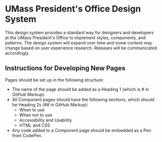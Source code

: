 # UMass President's Office Design System

This design system provides a standard way for designers and developers at the UMass President's Office to implement styles, components, and patterns. The design system will expand over time and some content may change based on user experience research. Releases will be communicated accordingly.

## Instructions for Developing New Pages

Pages should be set up in the following structure:

- The name of the page should be added as a Heading 1 (which is # in GitHub Markup).
- All Component pages should have the following sections, which should be Heading 2s (## in GitHub Markup):
  - When to use
  - When not to use
  - Accessibility and Usability
  - HTML and CSS
- Any code added to a Component page should be embedded as a Pen from CodePen. 
